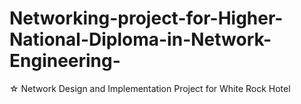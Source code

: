 # Networking-project-for-Higher-National-Diploma-in-Network-Engineering-
☆ Network Design and Implementation Project for White Rock Hotel 
